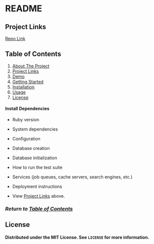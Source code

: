 # README

## Project Links

[Repo Link](https://github.com/onomatopoetica/sticks)

## Table of Contents

1. [About The Project](#About-The-Project)
1. [Project Links](#Project-Links)
1. [Demo](#Demo)
1. [Getting Started](#Getting-Started)
1. [Installation](#Installation)
1. [Usage](#Usage)
1. [License](#License)

#### Install Dependencies

- Ruby version

- System dependencies

- Configuration

- Database creation

- Database initialization

- How to run the test suite

- Services (job queues, cache servers, search engines, etc.)

- Deployment instructions

* View [Project Links](#Project-Links) above.

### _Return to [Table of Contents](#Table-of-Contents)_

## License

#### Distributed under the MIT License. See `LICENSE` for more information.
